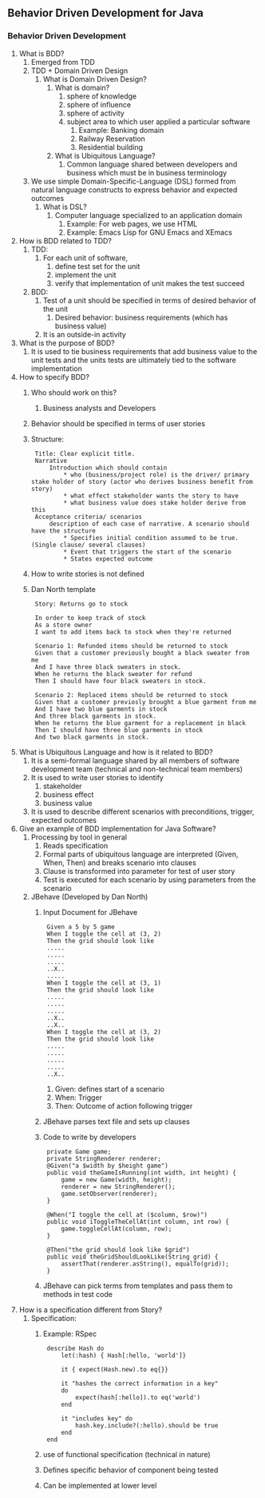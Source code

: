 ## Behavior Driven Development for Java
### Behavior Driven Development
1. What is BDD?
	1. Emerged from TDD
	2. TDD + Domain Driven Design
		1. What is Domain Driven Design?
			1. What is domain?
				1. sphere of knowledge
				2. sphere of influence
				3. sphere of activity
				4. subject area to which user applied a particular software
					1. Example: Banking domain
					2. Railway Reservation
					3. Residential building
			2. What is Ubiquitous Language?
				1. Common language shared between developers and business which must be in business terminology
	3. We use simple Domain-Specific-Language (DSL) formed from natural language constructs to express behavior and expected outcomes
		1. What is DSL?
			1. Computer language specialized to an application domain
				1. Example: For web pages, we use HTML
				2. Example: Emacs Lisp for GNU Emacs and XEmacs
2. How is BDD related to TDD?
	1. TDD:
		1. For each unit of software,
			1. define test set for the unit
			2. implement the unit
			3. verify that implementation of unit makes the test succeed
	2. BDD:
		1. Test of a unit should be specified in terms of desired behavior of the unit
			1. Desired behavior: business requirements (which has business value)
		2. It is an outside-in activity
3. What is the purpose of BDD?
	1. It is used to tie business requirements that add business value to the unit tests and the units tests are ultimately tied to the software implementation
4. How to specify BDD?
	1. Who should work on this?
		1. Business analysts and Developers
	2. Behavior should be specified in terms of user stories
	3. Structure:
		
			Title: Clear explicit title.
			Narrative
				Introduction which should contain
					* who (business/project role) is the driver/ primary stake holder of story (actor who derives business benefit from story)
					* what effect stakeholder wants the story to have
					* what business value does stake holder derive from this
			Acceptance criteria/ scenarios
				description of each case of narrative. A scenario should have the structure
					* Specifies initial condition assumed to be true. (Single clause/ several clauses)
					* Event that triggers the start of the scenario
					* States expected outcome
		
	4. How to write stories is not defined
	5. Dan North template
	
			Story: Returns go to stock
			
			In order to keep track of stock
			As a store owner
			I want to add items back to stock when they're returned
			
			Scenario 1: Refunded items should be returned to stock
			Given that a customer previously bought a black sweater from me
			And I have three black sweaters in stock.
			When he returns the black sweater for refund
			Then I should have four black sweaters in stock.
			
			Scenario 2: Replaced items should be returned to stock
			Given that a customer previosly brought a blue garment from me
			And I have two blue garments in stock
			And three black garments in stock.
			When he returns the blue garment for a replacement in black
			Then I should have three blue garments in stock
			And two black garments in stock.
					
5. What is Ubiquitous Language and how is it related to BDD?
	1. It is a semi-formal language shared by all members of software development team (technical and non-technical team members)
	2. It is used to write user stories to identify
		1. stakeholder
		2. business effect
		3. business value
	3. It is used to describe different scenarios with preconditions, trigger, expected outcomes
6. Give an example of BDD implementation for Java Software?
	1. Processing by tool in general
		1. Reads specification
		2. Formal parts of ubiquitous language are interpreted (Given, When, Then) and breaks scenario into clauses
		3. Clause is transformed into parameter for test of user story
		4. Test is executed for each scenario by using parameters from the scenario
	2. JBehave (Developed by Dan North)
		1. Input Document for JBehave
		
				Given a 5 by 5 game
				When I toggle the cell at (3, 2)
				Then the grid should look like
				.....
				.....
				.....
				..X..
				.....
				When I toggle the cell at (3, 1)
				Then the grid should look like
				.....
				.....
				.....
				..X..
				..X..
				When I toggle the cell at (3, 2)
				Then the grid should look like
				.....
				.....
				.....
				.....
				..X..
				
			1. Given: defines start of a scenario
			2. When: Trigger
			3. Then: Outcome of action following trigger
		2. JBehave parses text file and sets up clauses
		3. Code to write by developers
		
				private Game game;
				private StringRenderer renderer;
				@Given("a $width by $height game")
				public void theGameIsRunning(int width, int height) {
					game = new Game(width, height);
					renderer = new StringRenderer();
					game.setObserver(renderer);
				}
				
				@When("I toggle the cell at ($column, $row)")
				public void iToggleTheCellAt(int column, int row) {
					game.toggleCellAt(column, row);
				}
				
				@Then("the grid should look like $grid")
				public void theGridShouldLookLike(String grid) {
					assertThat(renderer.asString(), equalTo(grid));
				}
				
		4. JBehave can pick terms from templates and pass them to methods in test code
7. How is a specification different from Story?
	1. Specification:
		1. Example: RSpec
			
				describe Hash do
					let(:hash) { Hash[:hello, 'world']}
					
					it { expect(Hash.new).to eq{}}
					
					it "hashes the correct information in a key"
					do
						expect(hash[:hello]).to eq('world')
					end
					
					it "includes key" do
						hash.key.include?(:hello).should be true
					end
				end
		
		2. use of functional specification (technical in nature)
		3. Defines specific behavior of component being tested
		4. Can be implemented at lower level